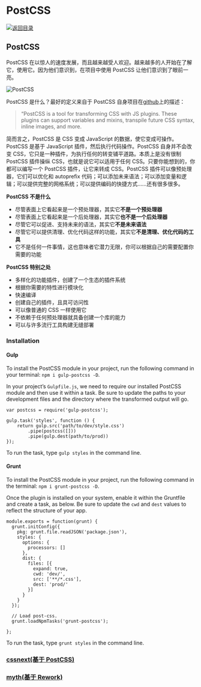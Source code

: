 # PostCSS

[![&#x8FD4;&#x56DE;&#x76EE;&#x5F55;](https://i.postimg.cc/50XLzC7C/image.png)](https://github.com/wx-chevalier/Web-Series)

## PostCSS

PostCSS 在以惊人的速度发展，而且越来越受人欢迎。越来越多的人开始在了解它，使用它。因为他们意识到，在项目中使用 PostCSS 让他们意识到了眼前一亮。

![PostCSS](http://ww4.sinaimg.cn/mw690/0064cTs2gw1exh62u393hj30go05xmx3.jpg)

PostCSS 是什么？最好的定义来自于 PostCSS 自身项目在[github](https://github.com/postcss)上的描述：

> “PostCSS is a tool for transforming CSS with JS plugins. These plugins can support variables and mixins, transpile future CSS syntax, inline images, and more.

简而言之，PostCSS 是 CSS 变成 JavaScript 的数据，使它变成可操作。PostCSS 是基于 JavaScript 插件，然后执行代码操作。PostCSS 自身并不会改变 CSS，它只是一种插件，为执行任何的转变铺平道路。本质上是没有很制 PostCSS 插件操纵 CSS，也就是说它可以适用于任何 CSS。只要你能想到的，你都可以编写一个 PostCSS 插件，让它来转成 CSS。PostCSS 插件可以像预处理器，它们可以优化和 autoprefix 代码；可以添加未来语法；可以添加变量和逻辑；可以提供完整的网格系统；可以提供编码的快捷方式……还有很多很多。

**PostCSS 不是什么**

* 尽管表面上它看起来是一个预处理器，其实它**不是一个预处理器**
* 尽管表面上它看起来是一个后处理器，其实它**也不是一个后处理器**
* 尽管它可以促进、支持未来的语法，其实它**不是未来语法**
* 尽管它可以提供清理、优化代码这样的功能，其实它**不是清理、优化代码的工具**
* 它不是任何一件事情，这也意味者它潜力无限，你可以根据自己的需要配置你需要的功能

**PostCSS 特别之处**

* 多样化的功能插件，创建了一个生态的插件系统
* 根据你需要的特性进行模块化
* 快速编译
* 创建自己的插件，且具可访问性
* 可以像普通的 CSS 一样使用它
* 不依赖于任何预处理器就具备创建一个库的能力
* 可以与许多流行工具构建无缝部署

### Installation

#### Gulp

To install the PostCSS module in your project, run the following command in your terminal: `npm i gulp-postcss -D`.

In your project’s `Gulpfile.js`, we need to require our installed PostCSS module and then use it within a task. Be sure to update the paths to your development files and the directory where the transformed output will go.

```text
var postcss = require('gulp-postcss');

gulp.task('styles', function () {
    return gulp.src('path/to/dev/style.css')
        .pipe(postcss([]))
        .pipe(gulp.dest(path/to/prod))
});
```

To run the task, type `gulp styles` in the command line.

#### Grunt

To install the PostCSS module in your project, run the following command in the terminal: `npm i grunt-postcss -D`.

Once the plugin is installed on your system, enable it within the Gruntfile and create a task, as below. Be sure to update the `cwd` and `dest` values to reflect the structure of your app.

```text
module.exports = function(grunt) {
  grunt.initConfig({
    pkg: grunt.file.readJSON('package.json'),
    styles: {
      options: {
        processors: []
      },
      dist: {
        files: [{
          expand: true,
          cwd: 'dev/',
          src: ['**/*.css'],
          dest: 'prod/'
        }]
      }
    }
  });

  // Load post-css.
  grunt.loadNpmTasks('grunt-postcss');

};
```

To run the task, type `grunt styles` in the command line.

### [cssnext\(基于 PostCSS\)](https://github.com/cssnext/cssnext)

### [myth\(基于 Rework\)](http://myth.io/)

